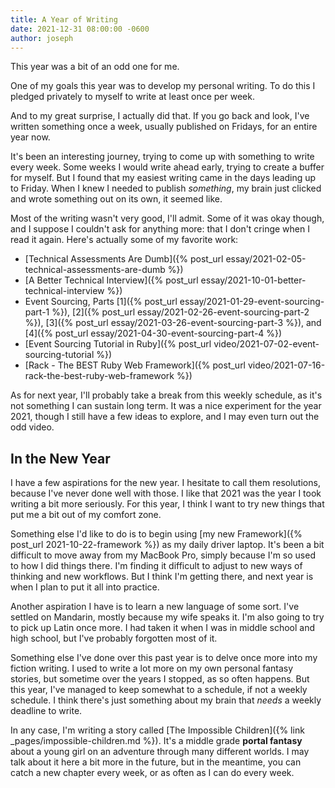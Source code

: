 ```yaml
---
title: A Year of Writing
date: 2021-12-31 08:00:00 -0600
author: joseph
---
```


This year was a bit of an odd one for me.

One of my goals this year was to develop my personal writing. To do this I pledged privately to myself to write at least once per week.

And to my great surprise, I actually did that. If you go back and look, I've written something once a week, usually published on Fridays, for an entire year now.

It's been an interesting journey, trying to come up with something to write every week. Some weeks I would write ahead early, trying to create a buffer for myself. But I found that my easiest writing came in the days leading up to Friday. When I knew I needed to publish *something*, my brain just clicked and wrote something out on its own, it seemed like.

Most of the writing wasn't very good, I'll admit. Some of it was okay though, and I suppose I couldn't ask for anything more: that I don't cringe when I read it again. Here's actually some of my favorite work:

* [Technical Assessments Are Dumb]({% post_url essay/2021-02-05-technical-assessments-are-dumb %})
* [A Better Technical Interview]({%  post_url essay/2021-10-01-better-technical-interview %})
* Event Sourcing, Parts [1]({% post_url essay/2021-01-29-event-sourcing-part-1 %}), [2]({% post_url essay/2021-02-26-event-sourcing-part-2 %}), [3]({% post_url essay/2021-03-26-event-sourcing-part-3 %}), and [4]({% post_url essay/2021-04-30-event-sourcing-part-4 %})
* [Event Sourcing Tutorial in Ruby]({% post_url video/2021-07-02-event-sourcing-tutorial %})
* [Rack - The BEST Ruby Web Framework]({% post_url video/2021-07-16-rack-the-best-ruby-web-framework %})

As for next year, I'll probably take a break from this weekly schedule, as it's not something I can sustain long term. It was a nice experiment for the year 2021, though I still have a few ideas to explore, and I may even turn out the odd video.

## In the New Year

I have a few aspirations for the new year. I hesitate to call them resolutions, because I've never done well with those. I like that 2021 was the year I took writing a bit more seriously. For this year, I think I want to try new things that put me a bit out of my comfort zone.

Something else I'd like to do is to begin using [my new Framework]({% post_url 2021-10-22-framework %}) as my daily driver laptop. It's been a bit difficult to move away from my MacBook Pro, simply because I'm so used to how I did things there. I'm finding it difficult to adjust to new ways of thinking and new workflows. But I think I'm getting there, and next year is when I plan to put it all into practice.

Another aspiration I have is to learn a new language of some sort. I've settled on Mandarin, mostly because my wife speaks it. I'm also going to try to pick up Latin once more. I had taken it when I was in middle school and high school, but I've probably forgotten most of it.

Something else I've done over this past year is to delve once more into my fiction writing. I used to write a lot more on my own personal fantasy stories, but sometime over the years I stopped, as so often happens. But this year, I've managed to keep somewhat to a schedule, if not a weekly schedule. I think there's just something about my brain that *needs* a weekly deadline to write.

In any case, I'm writing a story called [The Impossible Children]({% link _pages/impossible-children.md %}). It's a middle grade **portal fantasy** about a young girl on an adventure through many different worlds. I may talk about it here a bit more in the future, but in the meantime, you can catch a new chapter every week, or as often as I can do every week.
